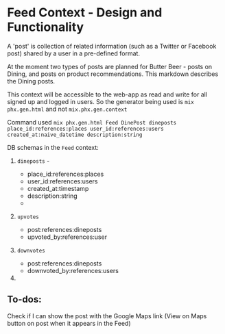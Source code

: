 # Feed Context - Design and Functionality

A 'post' is collection of related information (such as a Twitter or Facebook post) shared by a user in a pre-defined format. 

At the moment two types of posts are planned for Butter Beer - posts on Dining, and posts on product recommendations. This markdown describes the Dining posts.

This context will be accessible to the web-app as read and write for all signed up and logged in users. So the generator being used is `mix phx.gen.html` and not `mix.phx.gen.context`

Command used `mix phx.gen.html Feed DinePost dineposts place_id:references:places user_id:references:users created_at:naive_datetime description:string`

DB schemas in the `Feed` context:

1. `dineposts` - 
    - place_id:references:places
    - user_id:references:users
    - created_at:timestamp
    - description:string
    - 
2. `upvotes`
    - post:references:dineposts
    - upvoted_by:references:user

3. `downvotes`
    - post:references:dineposts
    - downvoted_by:references:users

4. 

## To-dos:
Check if I can show the post with the Google Maps link (View on Maps button on post when it appears in the Feed)